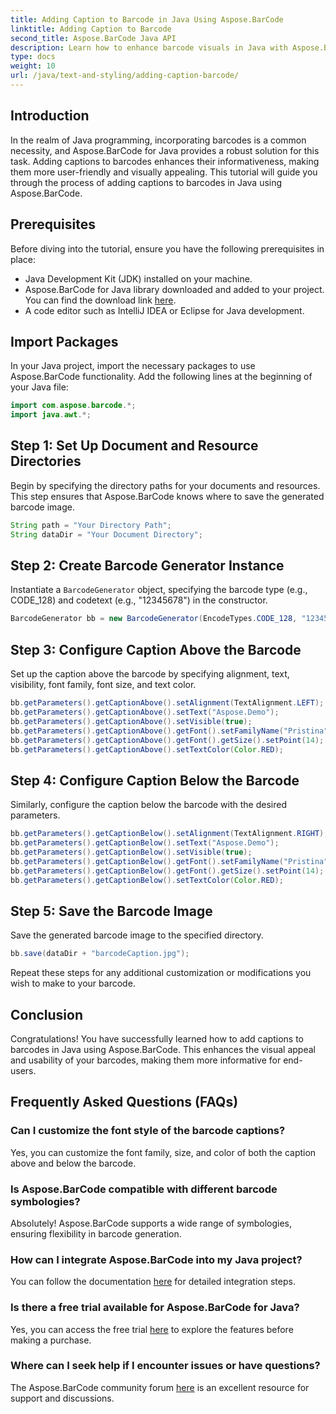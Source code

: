 ```yaml
---
title: Adding Caption to Barcode in Java Using Aspose.BarCode
linktitle: Adding Caption to Barcode
second_title: Aspose.BarCode Java API
description: Learn how to enhance barcode visuals in Java with Aspose.BarCode. Add captions effortlessly for improved user experience.
type: docs
weight: 10
url: /java/text-and-styling/adding-caption-barcode/
---
```


## Introduction

In the realm of Java programming, incorporating barcodes is a common necessity, and Aspose.BarCode for Java provides a robust solution for this task. Adding captions to barcodes enhances their informativeness, making them more user-friendly and visually appealing. This tutorial will guide you through the process of adding captions to barcodes in Java using Aspose.BarCode.

## Prerequisites

Before diving into the tutorial, ensure you have the following prerequisites in place:

- Java Development Kit (JDK) installed on your machine.
- Aspose.BarCode for Java library downloaded and added to your project. You can find the download link [here](https://releases.aspose.com/barcode/java/).
- A code editor such as IntelliJ IDEA or Eclipse for Java development.

## Import Packages

In your Java project, import the necessary packages to use Aspose.BarCode functionality. Add the following lines at the beginning of your Java file:

```java
import com.aspose.barcode.*;
import java.awt.*;
```

## Step 1: Set Up Document and Resource Directories

Begin by specifying the directory paths for your documents and resources. This step ensures that Aspose.BarCode knows where to save the generated barcode image. 

```java
String path = "Your Directory Path";
String dataDir = "Your Document Directory";
```

## Step 2: Create Barcode Generator Instance

Instantiate a `BarcodeGenerator` object, specifying the barcode type (e.g., CODE_128) and codetext (e.g., "12345678") in the constructor.

```java
BarcodeGenerator bb = new BarcodeGenerator(EncodeTypes.CODE_128, "12345678");
```

## Step 3: Configure Caption Above the Barcode

Set up the caption above the barcode by specifying alignment, text, visibility, font family, font size, and text color.

```java
bb.getParameters().getCaptionAbove().setAlignment(TextAlignment.LEFT);
bb.getParameters().getCaptionAbove().setText("Aspose.Demo");
bb.getParameters().getCaptionAbove().setVisible(true);
bb.getParameters().getCaptionAbove().getFont().setFamilyName("Pristina");
bb.getParameters().getCaptionAbove().getFont().getSize().setPoint(14);
bb.getParameters().getCaptionAbove().setTextColor(Color.RED);
```

## Step 4: Configure Caption Below the Barcode

Similarly, configure the caption below the barcode with the desired parameters.

```java
bb.getParameters().getCaptionBelow().setAlignment(TextAlignment.RIGHT);
bb.getParameters().getCaptionBelow().setText("Aspose.Demo");
bb.getParameters().getCaptionBelow().setVisible(true);
bb.getParameters().getCaptionBelow().getFont().setFamilyName("Pristina");
bb.getParameters().getCaptionBelow().getFont().getSize().setPoint(14);
bb.getParameters().getCaptionBelow().setTextColor(Color.RED);
```

## Step 5: Save the Barcode Image

Save the generated barcode image to the specified directory.

```java
bb.save(dataDir + "barcodeCaption.jpg");
```

Repeat these steps for any additional customization or modifications you wish to make to your barcode.

## Conclusion

Congratulations! You have successfully learned how to add captions to barcodes in Java using Aspose.BarCode. This enhances the visual appeal and usability of your barcodes, making them more informative for end-users.

## Frequently Asked Questions (FAQs)

### Can I customize the font style of the barcode captions?
Yes, you can customize the font family, size, and color of both the caption above and below the barcode.

### Is Aspose.BarCode compatible with different barcode symbologies?
Absolutely! Aspose.BarCode supports a wide range of symbologies, ensuring flexibility in barcode generation.

### How can I integrate Aspose.BarCode into my Java project?
You can follow the documentation [here](https://reference.aspose.com/barcode/java/) for detailed integration steps.

### Is there a free trial available for Aspose.BarCode for Java?
Yes, you can access the free trial [here](https://releases.aspose.com/) to explore the features before making a purchase.

### Where can I seek help if I encounter issues or have questions?
The Aspose.BarCode community forum [here](https://forum.aspose.com/c/barcode/13) is an excellent resource for support and discussions.
